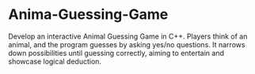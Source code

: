 # Anima-Guessing-Game
Develop an interactive Animal Guessing Game in C++. Players think of an animal, and the program guesses by asking yes/no questions. It narrows down possibilities until guessing correctly, aiming to entertain and showcase logical deduction.
